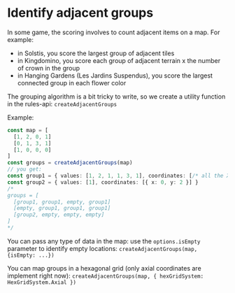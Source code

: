 # Identify adjacent groups

In some game, the scoring involves to count adjacent items on a map. For example:

- in Solstis, you score the largest group of adjacent tiles
- in Kingdomino, you score each group of adjacent terrain x the number of crown in the group
- in Hanging Gardens (Les Jardins Suspendus), you score the largest connected group in each flower color

The grouping algorithm is a bit tricky to write, so we create a utility function in the rules-api: `createAdjacentGroups`

Example:

```typescript jsx
const map = [
  [1, 2, 0, 1]
  [0, 1, 3, 1]
  [1, 0, 0, 0]
]
const groups = createAdjacentGroups(map)
// you get:
const group1 = { values: [1, 2, 1, 1, 3, 1], coordinates: [/* all the XYcoordinates of this group */] }
const group2 = { values: [1], coordinates: [{ x: 0, y: 2 }] }
/*
groups = [
  [group1, group1, empty, group1]
  [empty, group1, group1, group1]
  [group2, empty, empty, empty]
]
*/
```

You can pass any type of data in the map: use the `options.isEmpty` parameter to identify empty locations: `createAdjacentGroups(map, {isEmpty: ...})`

You can map groups in a hexagonal grid (only axial coordinates are implement right now): `createAdjacentGroups(map, { hexGridSystem: HexGridSystem.Axial })`
